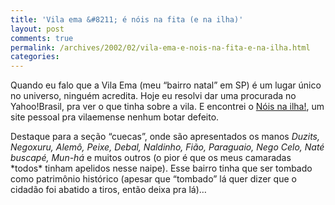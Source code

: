 ```yaml
---
title: 'Vila ema &#8211; é nóis na fita (e na ilha)'
layout: post
comments: true
permalink: /archives/2002/02/vila-ema-e-nois-na-fita-e-na-ilha.html
categories:
---
```

Quando eu falo que a Vila Ema (meu &#8220;bairro natal&#8221; em SP) é um lugar único no universo, ninguém acredita. Hoje eu resolvi dar uma procurada no Yahoo!Brasil, pra ver o que tinha sobre a vila. E encontrei o <a href=http://noisnailha.hpg.com.br >Nóis na ilha!</a>, um site pessoal pra vilaemense nenhum botar defeito.

Destaque para a seção &#8220;cuecas&#8221;, onde são apresentados os manos *Duzits, Negoxuru, Alemô, Peixe, Debal, Naldinho, Fião, Paraguaio, Nego Celo, Naté buscapé, Mun-há* e muitos outros (o pior é que os meus camaradas \*todos\* tinham apelidos nesse naipe). Esse bairro tinha que ser tombado como patrimônio histórico (apesar que &#8220;tombado&#8221; lá quer dizer que o cidadão foi abatido a tiros, então deixa pra lá)&#8230;</tr> </table>

</a>